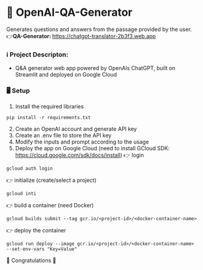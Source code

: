 # :robot: OpenAI-QA-Generator
Generates questions and answers from the passage provided by the user. <br>
:point_right:<b>QA-Generator: </b>  https://chatgpt-translator-2b3f3.web.app

### ℹ️ Project Descripton: 
  - Q&A generator web app powered by OpenAIs ChatGPT, built on Streamlit and deployed on Google Cloud

### 🖥️ Setup
1. Install the required libraries
```
pip install -r requirements.txt
```
2. Create an OpenAI account and generate API key
3. Create an .env file to store the API key
4. Modify the inputs and prompt according to the usage
5. Deploy the app on Google Cloud (need to install GCloud SDK: https://cloud.google.com/sdk/docs/install)
  :point_right: login
  ```
  gcloud auth login
  ```
  :point_right: initialize (create/select a project)
  ```
  gcloud inti
  ```
  :point_right: build a container (need Docker)
  ```
  gcloud builds submit --tag gcr.io/<project-id>/<docker-container-name>
  ```
  :point_right: deploy the container
  ```
  gcloud run deploy --image gcr.io/<project-id>/<docker-container-name> --set-env-vars "Key=Value"
  ```
  
  🥳 Congratulations 👏
